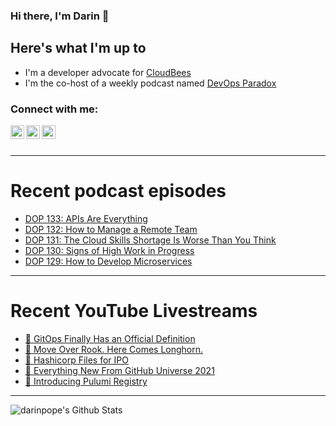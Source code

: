### Hi there, I'm Darin 👋

## Here's what I'm up to
- I'm a developer advocate for [CloudBees][cloudbees-website]
- I'm the co-host of a weekly podcast named [DevOps Paradox][dop-website]

### Connect with me:

[<img align="left" alt="darinpope | Twitter" width="22px" src="https://cdn.jsdelivr.net/npm/simple-icons@v3/icons/twitter.svg" />][twitter]
[<img align="left" alt="darinpope | LinkedIn" width="22px" src="https://cdn.jsdelivr.net/npm/simple-icons@v3/icons/linkedin.svg" />][linkedin]
[<img align="left" alt="darinpope | Instagram" width="22px" src="https://cdn.jsdelivr.net/npm/simple-icons@v3/icons/instagram.svg" />][instagram]

<br />
<br />

---

# Recent podcast episodes
<!-- BLOG-POST-LIST:START -->
- [DOP 133: APIs Are Everything](https://www.devopsparadox.com/episodes/apis-are-everything-133/)
- [DOP 132: How to Manage a Remote Team](https://www.devopsparadox.com/episodes/how-to-manage-a-remote-team-132/)
- [DOP 131: The Cloud Skills Shortage Is Worse Than You Think](https://www.devopsparadox.com/episodes/the-cloud-skills-shortage-is-worse-than-you-think-131/)
- [DOP 130: Signs of High Work in Progress](https://www.devopsparadox.com/episodes/signs-of-high-work-in-progress-130/)
- [DOP 129: How to Develop Microservices](https://www.devopsparadox.com/episodes/how-to-develop-microservices-129/)
<!-- BLOG-POST-LIST:END -->

---

# Recent YouTube Livestreams
<!-- YOUTUBE:START -->
- [🔴 GitOps Finally Has an Official Definition](https://www.youtube.com/watch?v=wCUxtLqwBSA)
- [🔴 Move Over Rook. Here Comes Longhorn.](https://www.youtube.com/watch?v=KjgDpTwIJcE)
- [🔴 Hashicorp Files for IPO](https://www.youtube.com/watch?v=VOyGuEeJ5xU)
- [🔴 Everything New From GitHub Universe 2021](https://www.youtube.com/watch?v=jh5Rq8zO17Y)
- [🔴 Introducing Pulumi Registry](https://www.youtube.com/watch?v=XoqgciDvZ3Y)
<!-- YOUTUBE:END -->

---

<img align="left" alt="darinpope's Github Stats" src="https://github-readme-stats.codestackr.vercel.app/api?username=darinpope&show_icons=true&hide_border=true" />


[website]: https://www.darinpope.com/
[twitter]: https://twitter.com/darinpope
[youtube]: https://youtube.com/darinpope
[instagram]: https://instagram.com/darinpope
[linkedin]: https://linkedin.com/in/darinpope
[cloudbees-website]: https://www.cloudbees.com/
[dop-website]: https://www.devopsparadox.com/

<!--
**darinpope/darinpope** is a ✨ _special_ ✨ repository because its `README.md` (this file) appears on your GitHub profile.

Here are some ideas to get you started:

- 🔭 I’m currently working on ...
- 🌱 I’m currently learning ...
- 👯 I’m looking to collaborate on ...
- 🤔 I’m looking for help with ...
- 💬 Ask me about ...
- 📫 How to reach me: ...
- 😄 Pronouns: ...
- ⚡ Fun fact: ...
-->
